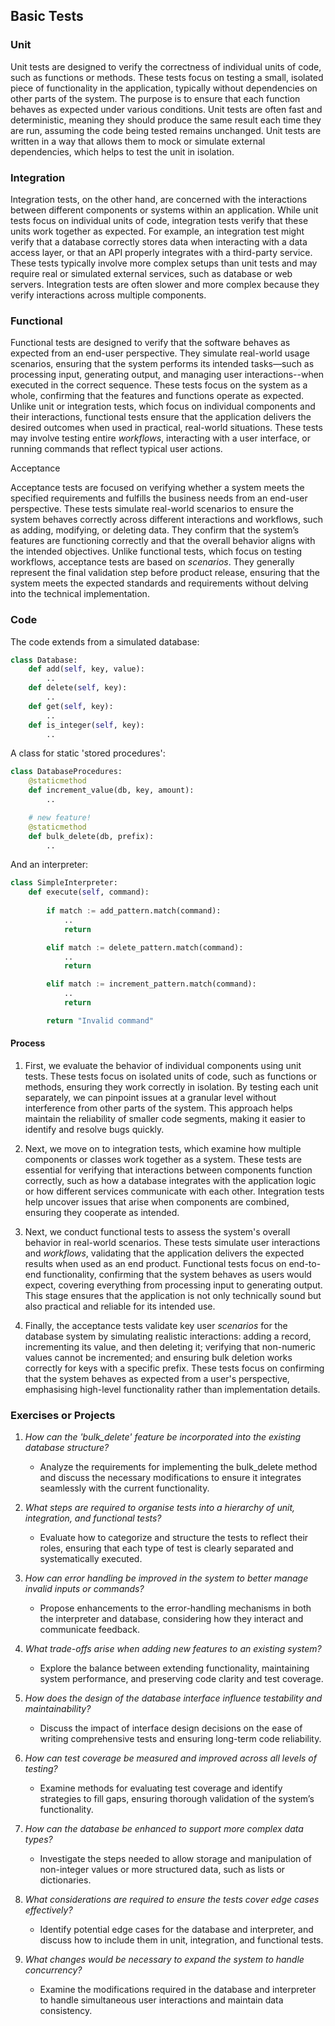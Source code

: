 ## Basic Tests

### Unit

Unit tests are designed to verify the correctness of individual units of code, such as
functions or methods. These tests focus on testing a small, isolated piece of functionality
in the application, typically without dependencies on other parts of the system. The purpose
is to ensure that each function behaves as expected under various conditions. Unit tests
are often fast and deterministic, meaning they should produce the same result each time
they are run, assuming the code being tested remains unchanged. Unit tests are written in
a way that allows them to mock or simulate external dependencies, which helps to test the
unit in isolation.

### Integration

Integration tests, on the other hand, are concerned with the interactions between different
components or systems within an application. While unit tests focus on individual units of code,
integration tests verify that these units work together as expected. For example, an integration
test might verify that a database correctly stores data when interacting with a data access layer,
or that an API properly integrates with a third-party service. These tests typically involve more
complex setups than unit tests and may require real or simulated external services, such as database
or web servers. Integration tests are often slower and more complex because they verify interactions
across multiple components.

### Functional

Functional tests are designed to verify that the software behaves as expected from an end-user
perspective. They simulate real-world usage scenarios, ensuring that the system performs its
intended tasks—such as processing input, generating output, and managing user interactions--when
executed in the correct sequence. These tests focus on the system as a whole, confirming that the
features and functions operate as expected. Unlike unit or integration tests, which focus on individual
components and their interactions, functional tests ensure that the application delivers the desired
outcomes when used in practical, real-world situations. These tests may involve testing entire
*workflows*, interacting with a user interface, or running commands that reflect typical user actions.

Acceptance

Acceptance tests are focused on verifying whether a system meets the specified requirements and
fulfills the business needs from an end-user perspective. These tests simulate real-world scenarios
to ensure the system behaves correctly across different interactions and workflows, such as adding,
modifying, or deleting data. They confirm that the system’s features are functioning correctly and
that the overall behavior aligns with the intended objectives. Unlike functional tests, which focus
on testing workflows, acceptance tests are based on *scenarios*. They generally represent the final
validation step before product release, ensuring that the system meets the expected standards and
requirements without delving into the technical implementation.

### Code

The code extends from a simulated database:

```python
class Database:
    def add(self, key, value):
        ..
    def delete(self, key):
        ..
    def get(self, key):
        ..
    def is_integer(self, key):
        ..
```

A class for static 'stored procedures':

```python
class DatabaseProcedures:
    @staticmethod
    def increment_value(db, key, amount):
        ..

    # new feature!
    @staticmethod
    def bulk_delete(db, prefix):
        ..
```


And an interpreter:

```python
class SimpleInterpreter:
    def execute(self, command):
        
        if match := add_pattern.match(command):
            ..
            return

        elif match := delete_pattern.match(command):
            ..
            return

        elif match := increment_pattern.match(command):
            ..
            return

        return "Invalid command"
```

#### Process

1. First, we evaluate the behavior of individual components using unit tests. These tests focus
on isolated units of code, such as functions or methods, ensuring they work correctly in
isolation. By testing each unit separately, we can pinpoint issues at a granular level without
interference from other parts of the system. This approach helps maintain the reliability of
smaller code segments, making it easier to identify and resolve bugs quickly.

2. Next, we move on to integration tests, which examine how multiple components or classes work
together as a system. These tests are essential for verifying that interactions between components
function correctly, such as how a database integrates with the application logic or how different
services communicate with each other. Integration tests help uncover issues that arise when components
are combined, ensuring they cooperate as intended.

3. Next, we conduct functional tests to assess the system's overall behavior in real-world
scenarios. These tests simulate user interactions and *workflows*, validating that the application
delivers the expected results when used as an end product. Functional tests focus on end-to-end
functionality, confirming that the system behaves as users would expect, covering everything from
processing input to generating output. This stage ensures that the application is not only
technically sound but also practical and reliable for its intended use.

4. Finally, the acceptance tests validate key user *scenarios* for the database system by simulating
realistic interactions: adding a record, incrementing its value, and then deleting it; verifying
that non-numeric values cannot be incremented; and ensuring bulk deletion works correctly for
keys with a specific prefix. These tests focus on confirming that the system behaves as expected
from a user's perspective, emphasising high-level functionality rather than implementation details.

### Exercises or Projects

1. *How can the 'bulk_delete' feature be incorporated into the existing database structure?*
    - Analyze the requirements for implementing the bulk_delete method and discuss the necessary modifications to ensure it integrates seamlessly with the current functionality.

2. *What steps are required to organise tests into a hierarchy of unit, integration, and functional tests?*
	- Evaluate how to categorize and structure the tests to reflect their roles, ensuring that each type of test is clearly separated and systematically executed.

3. *How can error handling be improved in the system to better manage invalid inputs or commands?*
    - Propose enhancements to the error-handling mechanisms in both the interpreter and database, considering how they interact and communicate feedback.

4. *What trade-offs arise when adding new features to an existing system?*
	- Explore the balance between extending functionality, maintaining system performance, and preserving code clarity and test coverage.

5. *How does the design of the database interface influence testability and maintainability?*
	- Discuss the impact of interface design decisions on the ease of writing comprehensive tests and ensuring long-term code reliability.

6. *How can test coverage be measured and improved across all levels of testing?*
	- Examine methods for evaluating test coverage and identify strategies to fill gaps, ensuring thorough validation of the system’s functionality.

7. *How can the database be enhanced to support more complex data types?*
    - Investigate the steps needed to allow storage and manipulation of non-integer values or more structured data, such as lists or dictionaries.

8. *What considerations are required to ensure the tests cover edge cases effectively?*
    - Identify potential edge cases for the database and interpreter, and discuss how to include them in unit, integration, and functional tests.

9. *What changes would be necessary to expand the system to handle concurrency?*
	- Examine the modifications required in the database and interpreter to handle simultaneous user interactions and maintain data consistency.
